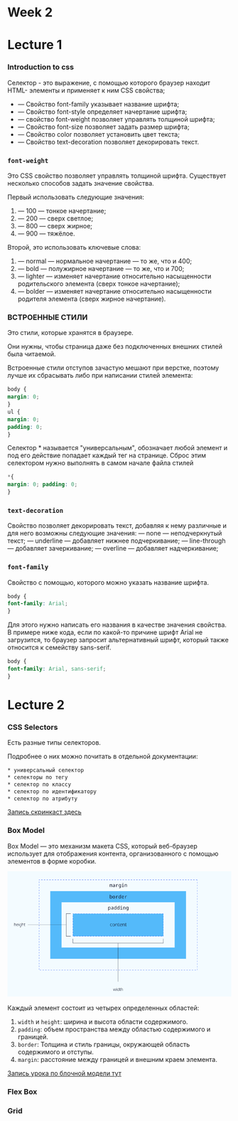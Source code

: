 # Week 2

# Lecture 1

### Introduction to css

Селектор - это выражение, с помощью которого браузер находит HTML- элементы и применяет к ним CSS свойства;
* — Свойство font-family указывает название шрифта;
* — Свойство font-style определяет начертание шрифта;
* — свойство font-weight позволяет управлять толщиной шрифта; 
* — Свойство font-size позволяет задать размер шрифта;
* — Свойство color позволяет установить цвет текста;
* — Свойство text-decoration позволяет декорировать текст.

### `font-weight`
Это CSS свойство позволяет управлять толщиной шрифта. 
Существует несколько способов задать значение свойства. 

Первый использовать следующие значения:
1. — 100 — тонкое начертание; 
2. — 200 — сверх светлое;
3. — 800 — сверх жирное;
4. — 900 — тяжёлое.

Второй, это использовать ключевые слова:
1. — normal — нормальное начертание — то же, что и 400;
2. — bold — полужирное начертание — то же, что и 700;
3. — lighter — изменяет начертание относительно насыщенности родительского элемента (сверх тонкое начертание);
4. — bolder — изменяет начертание относительно насыщенности родителя элемента (сверх жирное начертание).

### ВСТРОЕННЫЕ СТИЛИ
Это стили, которые хранятся в браузере. 

Они нужны, чтобы страница даже без подключенных внешних стилей была читаемой.

Встроенные стили отступов зачастую мешают при верстке, поэтому лучше их сбрасывать либо при написании стилей элемента:
```css
body {
margin: 0;
}
ul {
margin: 0;
padding: 0;
}
```

Селектор * называется "универсальным", обозначает любой элемент и под его действие попадает каждый тег на странице.
Сброс этим селектором нужно выполнять в самом начале файла стилей
```css
*{
margin: 0; padding: 0;
}
```

### `text-decoration`
Свойство позволяет декорировать текст, добавляя к нему различные и для него возможны следующие значения:
— none — неподчеркнутый текст;
— underline — добавляет нижнее подчеркивание; 
— line-through — добавляет зачеркивание;
— overline — добавляет надчеркивание;

### `font-family`

Свойство с помощью, которого можно указать название шрифта.
```css
body {
font-family: Arial;
}
```

Для этого нужно написать его названия в качестве значения свойства.
В примере ниже кода, если по какой-то причине шрифт Arial не загрузится, то браузер запросит альтернативный шрифт, который также относится к семейству sans-serif.

```css
body {
font-family: Arial, sans-serif;
}
```


# Lecture 2

### CSS Selectors

Есть разные типы селекторов. 

Подробнее о них можно почитать в отдельной документации:

    * универсальный селектор
    * селекторы по тегу
    * селектор по классу
    * селектор по идентификатору
    * селектор по атрибуту

[Запись скринкаст здесь](https://drive.google.com/file/d/15PEG5IfmEDpsAZhESdv8jOMBg3f99-zm/view)

### Box Model

Box Model — это механизм макета CSS, который веб-браузер использует для отображения контента, организованного с помощью элементов в форме коробки. 

![alt image](cssbox.png)

Каждый элемент состоит из четырех определенных областей:
1. `width` и `height`: ширина и высота области содержимого.
2. `padding`: объем пространства между областью содержимого и границей.
3. `border`: Толщина и стиль границы, окружающей область содержимого и отступы.
4. `margin`: расстояние между границей и внешним краем элемента.

[Запись урока по блочной модели тут](https://drive.google.com/file/d/1UcsEhyk0wqL2NJ_Cfdt6_n5C2MixxHug/view)

### Flex Box
### Grid